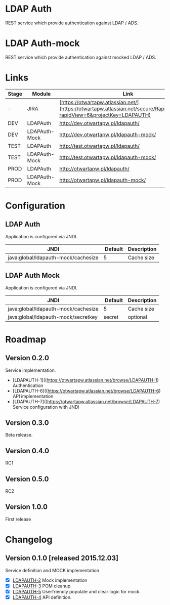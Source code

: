 # LDAP Auth 
REST service which provide authentication against LDAP / ADS. 

# LDAP Auth-mock
REST service which provide authentication against mocked LDAP / ADS. 

# Links
| Stage | Module  | Link  |
| -------------| ------------- | ------------- |
| - | JIRA | [https://otwartapw.atlassian.net/](https://otwartapw.atlassian.net/secure/RapidBoard.jspa?rapidView=6&projectKey=LDAPAUTH)  |
| DEV | LDAPAuth | http://dev.otwartapw.pl/ldapauth/  |
| DEV | LDAPAuth-Mock | http://dev.otwartapw.pl/ldapauth-mock/  |
| TEST | LDAPAuth | http://test.otwartapw.pl/ldapauth/  |
| TEST | LDAPAuth-Mock | http://test.otwartapw.pl/ldapauth-mock/  |
| PROD | LDAPAuth | http://otwartapw.pl/ldapauth/  |
| PROD | LDAPAuth-Mock | http://otwartapw.pl/ldapauth-mock/  |


# Configuration

## LDAP Auth
Application is configured via JNDI.

| JNDI | Default  | Description  |
| -------------| ------------- | ------------- |
| java:global/ldapauth-mock/cachesize | 5 | Cache size |

## LDAP Auth Mock
Application is configured via JNDI.

| JNDI | Default  | Description  |
| -------------| ------------- | ------------- |
| java:global/ldapauth-mock/cachesize | 5 | Cache size |
| java:global/ldapauth-mock/secretkey | secret | optional |

# Roadmap

## Version 0.2.0
Service implementation.
* [LDAPAUTH-1]((https://otwartapw.atlassian.net/browse/LDAPAUTH-1) Authentication
* [LDAPAUTH-6]((https://otwartapw.atlassian.net/browse/LDAPAUTH-6) API implementation
* [LDAPAUTH-7]((https://otwartapw.atlassian.net/browse/LDAPAUTH-7) Service configuration with JNDI


## Version 0.3.0
Beta release.

## Version 0.4.0
RC1  

## Version 0.5.0
RC2  


## Version 1.0.0
First release


# Changelog

## Version 0.1.0 [released 2015.12.03]
Service definition and MOCK implementation.
* [x] [LDAPAUTH-2](https://otwartapw.atlassian.net/browse/LDAPAUTH-2) Mock implementation
* [x] [LDAPAUTH-3](https://otwartapw.atlassian.net/browse/LDAPAUTH-3) POM cleanup
* [x] [LDAPAUTH-5](https://otwartapw.atlassian.net/browse/LDAPAUTH-5) Userfriendly populate and clear logic for mock.
* [x] [LDAPAUTH-4](https://otwartapw.atlassian.net/browse/LDAPAUTH-4) API definition.
